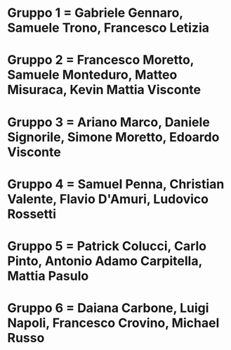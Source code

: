 # Gruppo 1 = Gabriele Gennaro, Samuele Trono, Francesco Letizia 
# Gruppo 2 = Francesco Moretto, Samuele Monteduro, Matteo Misuraca, Kevin Mattia Visconte
# Gruppo 3 = Ariano Marco, Daniele Signorile, Simone Moretto, Edoardo Visconte
# Gruppo 4 = Samuel Penna, Christian Valente, Flavio D'Amuri, Ludovico Rossetti
# Gruppo 5 = Patrick Colucci, Carlo Pinto, Antonio Adamo Carpitella, Mattia Pasulo
# Gruppo 6 = Daiana Carbone, Luigi Napoli, Francesco Crovino, Michael Russo
